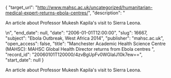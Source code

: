 {
  "target_url": "http://www.mahsc.ac.uk/uncategorized/humanitarian-medical-expert-returns-ebola-centres/", 
  "description": "<p>An article about Professor Mukesh Kapila's visit to Sierra Leona.</p>\n", 
  "end_date": null, 
  "date": "2006-01-01T12:00:00", 
  "slug": 16667, 
  "subject": "Ebola Outbreak, West Africa 2014", 
  "publisher": "mahsc.ac.uk", 
  "open_access": false, 
  "title": "Manchester Academic Health Science Centre (MAHSC): MAHSC Global Health Director returns from Ebola centres ", 
  "record_id": "20060101T120000/4zvBgUpFv0WGlaIJ10k7ew==", 
  "start_date": null
}

<p>An article about Professor Mukesh Kapila's visit to Sierra Leona.</p>
